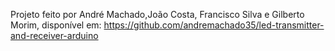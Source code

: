 Projeto feito por André Machado,João Costa, Francisco Silva e Gilberto Morim, disponível em: https://github.com/andremachado35/led-transmitter-and-receiver-arduino

